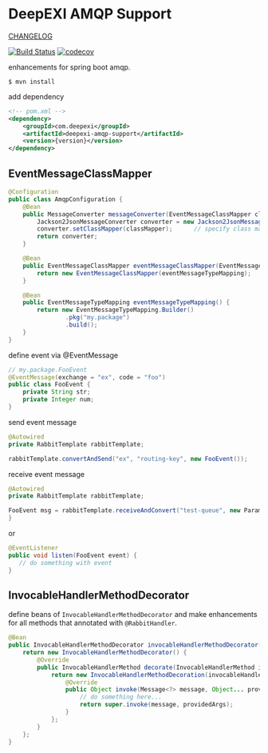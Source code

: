 # DeepEXI AMQP Support

[CHANGELOG](./CHANGELOG.md)

[![Build Status](https://travis-ci.com/deepexi/deepexi-amqp-support.svg?branch=master)](https://travis-ci.com/deepexi/deepexi-amqp-support)
[![codecov](https://codecov.io/gh/deepexi/deepexi-amqp-support/branch/master/graph/badge.svg)](https://codecov.io/gh/deepexi/deepexi-amqp-support)


enhancements for spring boot amqp.

    $ mvn install
    

add dependency

```xml
<!-- pom.xml -->
<dependency>
    <groupId>com.deepexi</groupId>
    <artifactId>deepexi-amqp-support</artifactId>
    <version>{version}</version>
</dependency>
```

## EventMessageClassMapper

```java
@Configuration
public class AmqpConfiguration {
    @Bean
    public MessageConverter messageConverter(EventMessageClassMapper classMapper) {
        Jackson2JsonMessageConverter converter = new Jackson2JsonMessageConverter();
        converter.setClassMapper(classMapper);      // specify class mapper
        return converter;
    }

    @Bean
    public EventMessageClassMapper eventMessageClassMapper(EventMessageTypeMapping eventMessageTypeMapping) {
        return new EventMessageClassMapper(eventMessageTypeMapping);
    }

    @Bean
    public EventMessageTypeMapping eventMessageTypeMapping() {
        return new EventMessageTypeMapping.Builder()
                .pkg("my.package")
                .build();
    }
}
```

define event via @EventMessage

```java
// my.package.FooEvent
@EventMessage(exchange = "ex", code = "foo")
public class FooEvent {
    private String str;
    private Integer num;
}
```

send event message

```java
@Autowired
private RabbitTemplate rabbitTemplate;

rabbitTemplate.convertAndSend("ex", "routing-key", new FooEvent());
```

receive event message

```java
@Autowired
private RabbitTemplate rabbitTemplate;

FooEvent msg = rabbitTemplate.receiveAndConvert("test-queue", new ParameterizedTypeReference<FooEvent>() {
}
```

or

```java
@EventListener
public void listen(FooEvent event) {
   // do something with event
}
```

## InvocableHandlerMethodDecorator

define beans of `InvocableHandlerMethodDecorator` and make enhancements for all methods that annotated with `@RabbitHandler`.

```java
@Bean
public InvocableHandlerMethodDecorator invocableHandlerMethodDecorator() {
    return new InvocableHandlerMethodDecorator() {
        @Override
        public InvocableHandlerMethod decorate(InvocableHandlerMethod invocableHandlerMethod) {
            return new InvocableHandlerMethodDecoration(invocableHandlerMethod) {
                @Override
                public Object invoke(Message<?> message, Object... providedArgs) throws Exception {
                    // do something here...
                    return super.invoke(message, providedArgs);
                }
            };
        }
    };
}
```
